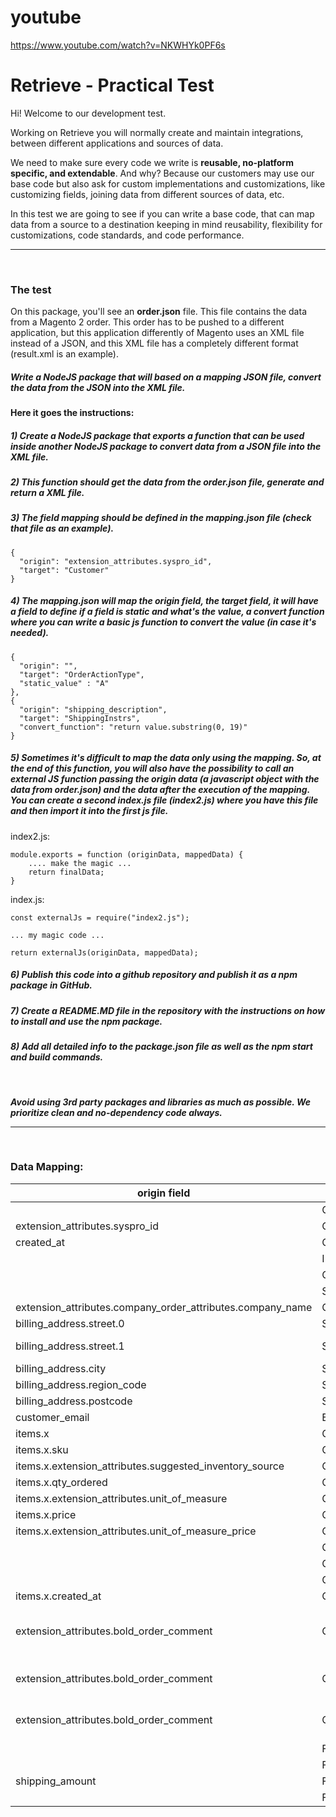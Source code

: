 # youtube
https://www.youtube.com/watch?v=NKWHYk0PF6s

# Retrieve - Practical Test

Hi! Welcome to our development test.

Working on Retrieve you will normally create and maintain integrations, between different applications and sources of data.

We need to make sure every code we write is **reusable, no-platform specific, and extendable**. And why? Because our customers may use our base code but also ask for custom implementations and customizations, like customizing fields, joining data from different sources of data, etc.

In this test we are going to see if you can write a base code, that can map data from a source to a destination keeping in mind reusability, flexibility for customizations, code standards, and code performance.

<hr/>
<br/>

### The test

On this package, you'll see an **order.json** file. This file contains the data from a Magento 2 order. This order has to be pushed to a different application, but this application differently of Magento uses an XML file instead of a JSON, and this XML file has a completely different format (result.xml is an example).

##### Write a NodeJS package that will based on a mapping JSON file, convert the data from the JSON into the XML file.

#### Here it goes the instructions:

##### 1) Create a NodeJS package that exports a function that can be used inside another NodeJS package to convert data from a JSON file into the XML file.

##### 2) This function should get the data from the order.json file, generate and return a XML file.

##### 3) The field mapping should be defined in the mapping.json file (check that file as an example).

    {  
	  "origin": "extension_attributes.syspro_id",  
	  "target": "Customer"  
	}

##### 4) The mapping.json will map the origin field, the target field, it will have a field to define if a field is static and what's the value, a convert function where you can write a basic js function to convert the value (in case it's needed).

    {  
	  "origin": "",  
	  "target": "OrderActionType",  
	  "static_value" : "A"  
	},
    {  
	  "origin": "shipping_description",  
	  "target": "ShippingInstrs",  
	  "convert_function": "return value.substring(0, 19)"  
	}

##### 5) Sometimes it's difficult to map the data only using the mapping. So, at the end of this function, you will also have the possibility to call an external JS function passing the origin data (a javascript object with the data from order.json) and the data after the execution of the mapping. You can create a second index.js file (index2.js) where you have this file and then import it into the first js file.

index2.js:

    module.exports = function (originData, mappedData) {
	    .... make the magic ...
		return finalData;
    }

index.js:

    const externalJs = require("index2.js");
	
	... my magic code ...
	
	return externalJs(originData, mappedData);

##### 6) Publish this code into a github repository and publish it as a npm package in GitHub.

##### 7) Create a README.MD file in the repository with the instructions on how to install and use the npm package.

##### 8) Add all detailed info to the package.json file as well as the npm start and build commands.

<br/>

***Avoid using 3rd party packages and libraries as much as possible. We prioritize clean and no-dependency code always.***

<hr/>

<br/>

### Data Mapping:

| origin field | target field | static | convertion |
|--|--|--|--|
|  |OrderActionType  | A | |
|extension_attributes.syspro_id|Customer  | | |
|created_at|OrderDate  | | Y-m-dd |
||InvoiceTerms  | 27 |  |
||Currency  | $ |  |
||ShippingInstrs  | |  Maximum of 40 characters |
|extension_attributes.company_order_attributes.company_name|CustomerName  | |  Maximum of 40 characters |
|billing_address.street.0|ShipAddress1  | | |
|billing_address.street.1|ShipAddress2  | | Leave field empty if there's no second line on the street |
|billing_address.city|ShipAddress3  | | |
|billing_address.region_code|ShipAddress4  | | |
|billing_address.postcode|ShipPostalCode  | | |
|customer_email|Email  | | |
|items.x|OrderDetails.StockLine.CustomerPoLine| |It's an incremental number|
|items.x.sku|OrderDetails.StockLine.StockCode| ||
|items.x.extension_attributes.suggested_inventory_source|OrderDetails.StockLine.Warehouse| ||
|items.x.qty_ordered|OrderDetails.StockLine.OrderQty| ||
|items.x.extension_attributes.unit_of_measure|OrderDetails.StockLine.OrderUom| ||
|items.x.price|OrderDetails.StockLine.Price| ||
|items.x.extension_attributes.unit_of_measure_price|OrderDetails.StockLine.PriceUom| ||
||OrderDetails.StockLine.PriceCode|TEST||
||OrderDetails.StockLine.AlwaysUsePriceEntered|Y||
||OrderDetails.StockLine.AlwaysUseDiscountEntered|N||
|items.x.created_at|OrderDetails.StockLine.CustRequestDate||Y-m-dd|
|extension_attributes.bold_order_comment|CommentLine.CustomerPoLine||It's an incremental number - Add CommentLine only if the extension_attributes.bold_order_comment is not empty|
|extension_attributes.bold_order_comment|CommentLine.LineActionType|A|Add CommentLine only if the extension_attributes.bold_order_comment is not empty|
|extension_attributes.bold_order_comment|CommentLine.Comment||Add CommentLine only if the extension_attributes.bold_order_comment is not empty|
||FreightLine.CustomerPoLine||It's an incremental number|
||FreightLine.LineActionType|A||
|shipping_amount|FreightLine.FreightValue|||
||FreightLine.FreightCost|0||

